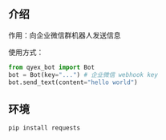 ## 介绍

作用：向企业微信群机器人发送信息

使用方式：

```Python
from qyex_bot import Bot
bot = Bot(key="...") # 企业微信 webhook key
bot.send_text(content="hello world")
```

## 环境

```
pip install requests
```